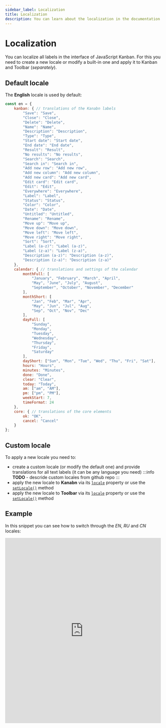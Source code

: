 ```yaml
---
sidebar_label: Localization
title: Localization
description: You can learn about the localization in the documentation of the DHTMLX JavaScript Kanban library. Browse developer guides and API reference, try out code examples and live demos, and download a free 30-day evaluation version of DHTMLX Kanban.
---
```


# Localization

You can localize all labels in the interface of JavaScript Kanban. For this you need to create a new locale or modify a built-in one and apply it to Kanban and Toolbar (*separately*).

## Default locale

The **English** locale is used by default:

~~~jsx
const en = {
	kanban: { // translations of the Kanabn labels
		"Save": "Save",
		"Close": "Close",
		"Delete": "Delete",
		"Name": "Name",
		"Description": "Description",
		"Type": "Type",
		"Start date": "Start date",
		"End date": "End date",
		"Result": "Result",
		"No results": "No results",
		"Search": "Search",
		"Search in": "Search in",
		"Add new row": "Add new row",
		"Add new column": "Add new column",
		"Add new card": "Add new card",
		"Edit card": "Edit card",
		"Edit": "Edit",
		"Everywhere": "Everywhere",
		"Label": "Label",
		"Status": "Status",
		"Color": "Color",
		"Date": "Date",
		"Untitled": "Untitled",
		"Rename": "Rename",
		"Move up": "Move up",
		"Move down": "Move down",
		"Move left": "Move left",
		"Move right": "Move right",
		"Sort": "Sort",
		"Label (a-z)": "Label (a-z)",
		"Label (z-a)": "Label (z-a)",
		"Description (a-z)": "Description (a-z)",
		"Description (z-a)": "Description (z-a)"
	},
	calendar: { // translations and settings of the calendar
		monthFull: [
			"January", "February", "March", "April",
			"May", "June", "July", "August", 
			"September", "October", "November", "December"
		],
		monthShort: [
			"Jan", "Feb", "Mar", "Apr",
			"May", "Jun", "Jul", "Aug",
			"Sep", "Oct", "Nov", "Dec"
		],
		dayFull: [
			"Sunday",
			"Monday",
			"Tuesday",
			"Wednesday",
			"Thursday",
			"Friday",
			"Saturday"
		],
		dayShort: ["Sun", "Mon", "Tue", "Wed", "Thu", "Fri", "Sat"],
		hours: "Hours",
		minutes: "Minutes",
		done: "Done",
		clear: "Clear",
		today: "Today",
		am: ["am", "AM"],
		pm: ["pm", "PM"],
		weekStart: 7,
		timeFormat: 24
	},
	core: { // translations of the core elements
		ok: "OK",
		cancel: "Cancel"
	}
};
~~~

## Custom locale

To apply a new locale you need to:

- create a custom locale (or modify the default one) and provide translations for all text labels (it can be any language you need)
:::info
**TODO** - descride custom locales from github repo
:::
- apply the new locale to **Kanabn** via its [`locale`](api/config/js_kanban_locale_config.md) property or use the [`setLocale()`](api/methods/js_kanban_setlocale_method.md) method
- apply the new locale to **Toolbar** via its [`locale`](api/config/toolbar_locale_config.md) property or use the [`setLocale()`](api/methods/toolbar_setlocale_method.md) method

## Example

In this snippet you can see how to switch through the *EN*, *RU* and *CN* locales:

<iframe src="https://snippet.dhtmlx.com/hrblf1mm?mode=js" frameborder="0" class="snippet_iframe" width="100%" height="600"></iframe>